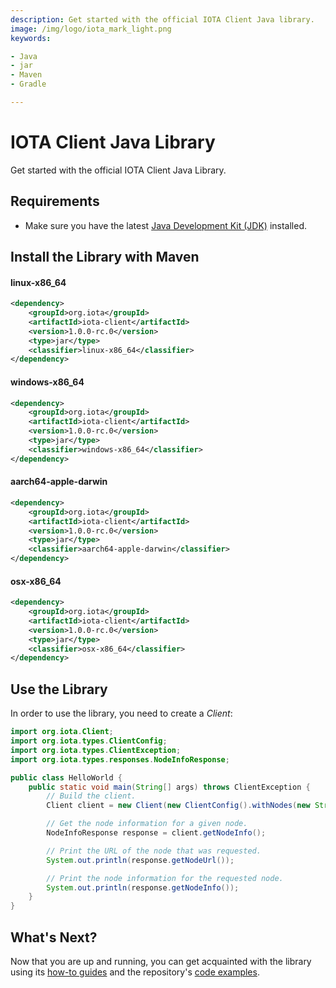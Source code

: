 ```yaml
---
description: Get started with the official IOTA Client Java library.
image: /img/logo/iota_mark_light.png
keywords:

- Java
- jar
- Maven
- Gradle

---
```

# IOTA Client Java Library

Get started with the official IOTA Client Java Library.

## Requirements

* Make sure you have the latest [Java Development Kit (JDK)](https://www.oracle.com/java/technologies/downloads/) installed.

## Install the Library with Maven

#### linux-x86_64
```xml
<dependency>
    <groupId>org.iota</groupId>
    <artifactId>iota-client</artifactId>
    <version>1.0.0-rc.0</version>
    <type>jar</type>
    <classifier>linux-x86_64</classifier>
</dependency>
```

#### windows-x86_64
```xml
<dependency>
    <groupId>org.iota</groupId>
    <artifactId>iota-client</artifactId>
    <version>1.0.0-rc.0</version>
    <type>jar</type>
    <classifier>windows-x86_64</classifier>
</dependency>
```

#### aarch64-apple-darwin
```xml
<dependency>
    <groupId>org.iota</groupId>
    <artifactId>iota-client</artifactId>
    <version>1.0.0-rc.0</version>
    <type>jar</type>
    <classifier>aarch64-apple-darwin</classifier>
</dependency>
```

#### osx-x86_64
```xml
<dependency>
    <groupId>org.iota</groupId>
    <artifactId>iota-client</artifactId>
    <version>1.0.0-rc.0</version>
    <type>jar</type>
    <classifier>osx-x86_64</classifier>
</dependency>
```

## Use the Library

In order to use the library, you need to create a _Client_:

```java
import org.iota.Client;
import org.iota.types.ClientConfig;
import org.iota.types.ClientException;
import org.iota.types.responses.NodeInfoResponse;

public class HelloWorld {
    public static void main(String[] args) throws ClientException {
        // Build the client.
        Client client = new Client(new ClientConfig().withNodes(new String[]{"https://api.testnet.shimmer.network"}));

        // Get the node information for a given node.
        NodeInfoResponse response = client.getNodeInfo();

        // Print the URL of the node that was requested.
        System.out.println(response.getNodeUrl());

        // Print the node information for the requested node.
        System.out.println(response.getNodeInfo());
    }
}
```

## What's Next?

Now that you are up and running, you can get acquainted with the library using
its [how-to guides](../../../../documentation/docs/how_tos/00_run_how_tos.mdx) and the
repository's [code examples](https://github.com/iotaledger/iota.rs/tree/develop/client/bindings/java/iota-client-java/examples/src).